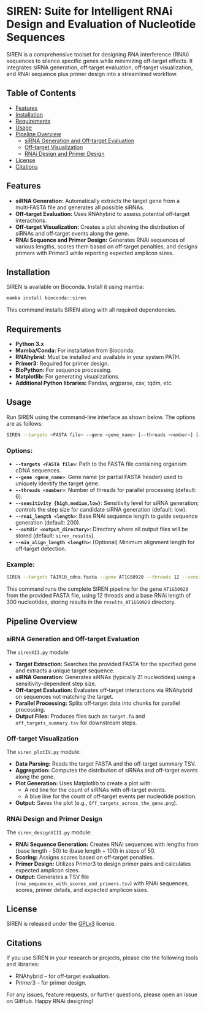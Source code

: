 
# SIREN: Suite for Intelligent RNAi Design and Evaluation of Nucleotide Sequences

SIREN is a comprehensive toolset for designing RNA interference (RNAi) sequences to silence specific genes while minimizing off‑target effects. It integrates siRNA generation, off‑target evaluation, off‑target visualization, and RNAi sequence plus primer design into a streamlined workflow.

## Table of Contents

- [Features](#features)
- [Installation](#installation)
- [Requirements](#requirements)
- [Usage](#usage)
- [Pipeline Overview](#pipeline-overview)
  - [siRNA Generation and Off‑target Evaluation](#sirna-generation-and-off-target-evaluation)
  - [Off‑target Visualization](#off-target-visualization)
  - [RNAi Design and Primer Design](#rnai-design-and-primer-design)
- [License](#license)
- [Citations](#citations)

## Features

- **siRNA Generation:** Automatically extracts the target gene from a multi‑FASTA file and generates all possible siRNAs.
- **Off‑target Evaluation:** Uses RNAhybrid to assess potential off‑target interactions.
- **Off‑target Visualization:** Creates a plot showing the distribution of siRNAs and off‑target events along the gene.
- **RNAi Sequence and Primer Design:** Generates RNAi sequences of various lengths, scores them based on off‑target penalties, and designs primers with Primer3 while reporting expected amplicon sizes.

## Installation

SIREN is available on Bioconda. Install it using mamba:

```bash
mamba install bioconda::siren
```

This command installs SIREN along with all required dependencies.

## Requirements

- **Python 3.x**
- **Mamba/Conda:** For installation from Bioconda.
- **RNAhybrid:** Must be installed and available in your system PATH.
- **Primer3:** Required for primer design.
- **BioPython:** For sequence processing.
- **Matplotlib:** For generating visualizations.
- **Additional Python libraries:** Pandas, argparse, csv, tqdm, etc.

## Usage

Run SIREN using the command-line interface as shown below. The options are as follows:

```bash
SIREN --targets <FASTA file> --gene <gene_name> [--threads <number>] [--sensitivity {high,medium,low}] [--rnai_length <length>] [--outdir <output_directory>] [--min_align_length <length>]
```

### Options:

- **`--targets <FASTA file>`**: Path to the FASTA file containing organism cDNA sequences.
- **`--gene <gene_name>`**: Gene name (or partial FASTA header) used to uniquely identify the target gene.
- **`--threads <number>`**: Number of threads for parallel processing (default: 6).
- **`--sensitivity {high,medium,low}`**: Sensitivity level for siRNA generation; controls the step size for candidate siRNA generation (default: low).
- **`--rnai_length <length>`**: Base RNAi sequence length to guide sequence generation (default: 200).
- **`--outdir <output_directory>`**: Directory where all output files will be stored (default: `siren_results`).
- **`--min_align_length <length>`**: (Optional) Minimum alignment length for off‑target detection.

### Example:

```bash
SIREN --targets TAIR10_cdna.fasta --gene AT1G50920 --threads 12 --sensitivity medium --rnai_length 300 --outdir results_AT1G50920
```

This command runs the complete SIREN pipeline for the gene `AT1G50920` from the provided FASTA file, using 12 threads and a base RNAi length of 300 nucleotides, storing results in the `results_AT1G50920` directory.

## Pipeline Overview

### siRNA Generation and Off‑target Evaluation

The `sirenXII.py` module:
- **Target Extraction:** Searches the provided FASTA for the specified gene and extracts a unique target sequence.
- **siRNA Generation:** Generates siRNAs (typically 21 nucleotides) using a sensitivity-dependent step size.
- **Off‑target Evaluation:** Evaluates off‑target interactions via RNAhybrid on sequences not matching the target.
- **Parallel Processing:** Splits off‑target data into chunks for parallel processing.
- **Output Files:** Produces files such as `target.fa` and `off_targets_summary.tsv` for downstream steps.

### Off‑target Visualization

The `siren_plotIV.py` module:
- **Data Parsing:** Reads the target FASTA and the off‑target summary TSV.
- **Aggregation:** Computes the distribution of siRNAs and off‑target events along the gene.
- **Plot Generation:** Uses Matplotlib to create a plot with:
  - A red line for the count of siRNAs with off‑target events.
  - A blue line for the count of off‑target events per nucleotide position.
- **Output:** Saves the plot (e.g., `Off_targets_across_the_gene.png`).

### RNAi Design and Primer Design

The `siren_designVIII.py` module:
- **RNAi Sequence Generation:** Creates RNAi sequences with lengths from (base length - 50) to (base length + 100) in steps of 50.
- **Scoring:** Assigns scores based on off‑target penalties.
- **Primer Design:** Utilizes Primer3 to design primer pairs and calculates expected amplicon sizes.
- **Output:** Generates a TSV file (`rna_sequences_with_scores_and_primers.tsv`) with RNAi sequences, scores, primer details, and expected amplicon sizes.

## License

SIREN is released under the [GPLv3](https://www.gnu.org/licenses/gpl-3.0.en.html) license.

## Citations

If you use SIREN in your research or projects, please cite the following tools and libraries:

- RNAhybrid – for off‑target evaluation.
- Primer3 – for primer design.

For any issues, feature requests, or further questions, please open an issue on GitHub. Happy RNAi designing!
